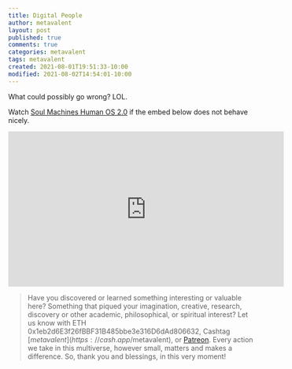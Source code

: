 ```yaml
---
title: Digital People
author: metavalent
layout: post
published: true
comments: true
categories: metavalent
tags: metavalent
created: 2021-08-01T19:51:33-10:00
modified: 2021-08-02T14:54:01-10:00
---
```


What could possibly go wrong? LOL.

Watch [Soul Machines Human OS 2.0](https://youtu.be/rjclQ3m5JRw) if the embed below does not behave nicely. 

<div class="embed-container"><iframe width="560" height="315" src="https://www.youtube.com/embed/rjclQ3m5JRw" title="YouTube video player" frameborder="0" allow="accelerometer; autoplay; clipboard-write; encrypted-media; gyroscope; picture-in-picture" allowfullscreen></iframe></div>

> Have you discovered or learned something interesting or valuable here? Something that piqued your imagination, creative, research, discovery or other academic, philosophical, or spiritual interest? Let us know with ETH 0x1eb2d6E3f26fBBF31B485bbe3e316D6dAd806632, Cashtag [$metavalent](https://cash.app/$metavalent), or [Patreon](https://patreon.com/metavalent). Every action we take in this multiverse, however small, matters and makes a difference. So, thank you and blessings, in this very moment!

